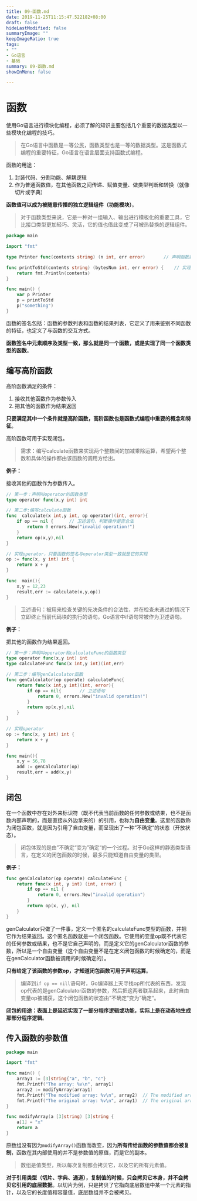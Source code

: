 ```yaml
---
title: 09-函数.md
date: 2019-11-25T11:15:47.522182+08:00
draft: false
hideLastModified: false
summaryImage: ""
keepImageRatio: true
tags:
- ""
- Go语言
- 基础
summary: 09-函数.md
showInMenu: false

---
```


# 函数

使用Go语言进行模块化编程，必须了解的知识主要包括几个重要的数据类型以一些模块化编程的技巧。

> 在Go语言中函数是一等公民，函数类型也是一等的数据类型。这是函数式编程的重要特征，Go语言在语言层面支持函数式编程。

函数的用途：

1. 封装代码、分割功能、解耦逻辑
2. 作为普通函数值，在其他函数之间传递、赋值变量、做类型判断和转换（就像切片或字典）

**函数值可以成为被随意传播的独立逻辑组件（功能模块）**。

> 对于函数类型来说，它是一种对一组输入、输出进行模板化的重要工具，它比接口类型更加轻巧、灵活，它的值也借此变成了可被热替换的逻辑组件。

```go
package main

import "fmt"

type Printer func(contents string) (n int, err error)       // 声明函数类型

func printToStd(contents string) (bytesNum int, err error) {    // 实现了函数类型Printer
    return fmt.Println(contents)
}

func main() {
    var p Printer
    p = printToStd
    p("something")
}

```

函数的签名包括：函数的参数列表和函数的结果列表，它定义了用来鉴别不同函数的特征，也定义了与函数的交互方式。

**函数签名中元素顺序及类型一致，那么就是同一个函数，或是实现了同一个函数类型的函数**。

## 编写高阶函数

高阶函数满足的条件：

1. 接收其他函数作为参数传入
2. 把其他的函数作为结果返回

**只要满足其中一个条件就是高阶函数，高阶函数也是函数式编程中重要的概念和特征**。

高阶函数可用于实现闭包。

> 需求：编写calculate函数来实现两个整数间的加减乘除运算，希望两个整数和具体的操作都由该函数的调用方给出。

**例子：**

接收其他的函数作为参数传入。

```go
// 第一步：声明叫operator的函数类型
type operator func(x,y int) int

// 第二步:编写calculate函数
func  calculate(x int,y int, op operator)(int, error){
    if op == nil {      // 卫述语句，判断操作是否合法
        return 0 errors.New("invalid operation!")
    }
    return op(x,y),nil
}

// 实现operator，只要函数的签名与operator类型一致就是它的实现
op := func(x, y int) int {
    return x + y
}

func  main(){
    x,y = 12,23
    result,err := calculate(x,y,op))
}
```

> 卫述语句：被用来检查关键的先决条件的合法性，并在检查未通过的情况下立即终止当前代码块的执行的语句。Go语言中if语句常被作为卫述语句。

**例子：**

把其他的函数作为结果返回。

```go
// 第一步：声明叫operator和calculateFunc的函数类型
type operator func(x,y int) int
type calculateFunc func(x int,y int)(int,err)

// 第二步：编写genCalculator函数
func genCalculator(op operate) calculateFunc{
    return func(x int,y int)(int, error){
        if op == nil{       // 卫述语句
            return 0, errors.New("invalid operation!")
        }
        return op(x,y),nil
    }
}

// 实现operator
op := func(x, y int) int {
    return x + y
}

func main(){
    x,y = 56,78
    add := genCalculator(op)
    result,err = add(x,y)
}
```

## 闭包

在一个函数中存在对外来标识符（既不代表当前函数的任何参数或结果，也不是函数内部声明的，而是直接从外边拿来的）的引用，也称为**自由变量**。这里的函数称为闭包函数，就是因为引用了自由变量，而呈现出了一种”不确定“的状态（开放状态）。

> 闭包体现的是由”不确定“变为”确定“的一个过程。对于Go这样的静态类型语言，在定义的闭包函数的时候，最多只能知道自由变量的类型。

**例子：**

```go
func genCalculator(op operate) calculateFunc {
    return func(x int, y int) (int, error) {
        if op == nil {
            return 0, errors.New("invalid operation")
        }
        return op(x, y), nil
    }
}
```

genCalculator只做了一件事，定义一个匿名的calculateFunc类型的函数，并把它作为结果返回。这个匿名函数就是一个闭包函数。它使用的变量op既不代表它的任何参数或结果，也不是它自己声明的，而是定义它的genCalculator函数的参数，所以是一个自由变量（这个自由变量不是在定义闭包函数的时候确定的，而是在genCalculator函数被调用的时候确定的）。

**只有给定了该函数的参数op，才知道闭包函数可用于声明运算**。

> 编译到`if op == nill`语句时，Go编译器上天寻找op所代表的东西，发现op代表的是genCalculator函数的参数，然后把这两者联系起来，此时自由变量op被捕获，这个闭包函数的状态由”不确定“变为”确定“。

**闭包的用途：表面上是延迟实现了一部分程序逻辑或功能，实际上是在动态地生成那部分程序逻辑**。

## 传入函数的参数值

```go
package main

import "fmt"

func main() {
    array1 := [3]string{"a", "b", "c"}
    fmt.Printf("The array: %v\n", array1)
    array2 := modifyArray(array1)
    fmt.Printf("The modified array: %v\n", array2)  // The modified array: [a x c]
    fmt.Printf("The original array: %v\n", array1)  // The original array: [a b c]
}

func modifyArray(a [3]string) [3]string {
    a[1] = "x"
    return a
}
```

原数组没有因为`modifyArray()`函数而改变，因为**所有传给函数的参数值都会被复制**，函数在其内部使用的并不是参数值的原值，而是它的副本。

> 数组是值类型，所以每次复制都会拷贝它，以及它的所有元素值。

**对于引用类型（切片、字典、通道），复制值的时候，只会拷贝它本身，并不会拷贝它引用的底层数据**。以切片为例，只是拷贝了它指向底层数组中某一个元素的指针，以及它的长度值和容量值，底层数组并不会被拷贝。
